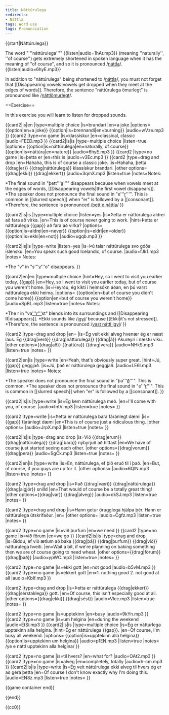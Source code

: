 ```yaml
---
title: Náttúrulega
redirects:
- Náttla
tags: Word use
tags: Pronunciation
---
```


{{start|Náttúrulega}}
<level b1/>

The word "'''náttúrulega'''" {{listen|audio=1hAr.mp3}} (meaning ''naturally'', ''of course'') gets extremely shortened in spoken language when it has the meaning of "of course", and so it is pronounced /<u>náttla</u>/. {{listen|audio=6hyE.mp3}}

In addition to "náttúrulega" being shortened to /<u>náttla</u>/, you must not forget that [[Disappearing vowels|vowels get dropped when they meet at the edges of words]]. Therefore, the sentence "náttúrulega ömurlegt" is pronounced like /<u>náttlömurlegt</u>/.

==Exercise==

In this exercise you will learn to listen for dropped sounds.

<!-- {{game container start|shuffle=no}}-->

{{card2|is|en
|type=multiple choice
|is=brandari
|en=a joke
|options=
{{option|en=a joke}}
{{option|is=brennandi|en=burning}}
|audio=wVze.mp3
}}
{{card2
|type=no game
|is=klassískur
|en=classical, classic
|audio=FEED.mp3
}}
{{card2|is|is
|type=multiple choice
|listen=true
|options=
{{option|is=náttúrulega|en=naturally, of course}}
{{option|is=náttúra|en=nature}}
|audio=6hyE.mp3
}}
{{card2
|type=no game
|is=þetta er
|en=this is
|audio=v3Ec.mp3
}}
{{card2
|type=drag and drop
|en=Hahaha, this is of course a classic joke.
|is=Hahaha, þetta {{drag|er}} {{drag|náttúrulega}} klassískur brandari.
|other options={{drag|ekki}} {{drag|ekkert}}
|audio=3qmX.mp3
|listen=true
|notes=Notes:

*The final sound in "þett'''<u>a</u>'''" disappears because when vowels meet at the edges of words, [[Disappearing vowels|the first vowel disappears]].
*The speaker does not pronounce the final sound in "e'''<u>r</u>'''". This is common in [[slurred speech]] when "er" is followed by a [[consonant]].
*Therefore, the sentence is pronounced /<u>þett e náttla</u>/
}}

{{card2|is|is
|type=multiple choice
|listen=yes
|is=Þetta er náttúrulega aldrei að fara að virka.
|en=This is of course never going to work.
|hint=Þetta er náttúrulega {{gap}} að fara að virka?
|options=
{{option|is=aldrei|en=never}}
{{option|is=eldri|en=older}}
{{option|is=ekki|en=not}}
|audio=ugqb.mp3
}}


{{card2|is|is
|type=write
|listen=yes
|is=Þú talar náttúrulega svo góða íslensku.
|en=You speak such good Icelandic, of course.
|audio=fJk1.mp3
|notes=
Notes:

*The "v" in "s'''<u>v</u>'''o" disappears.
}}


{{card2|en|en
|type=multiple choice
|hint=Hey, so I went to visit you earlier today, {{gap}}
|en=Hey, so I went to visit you earlier today, but of course you weren't home.
|is=Heyrðu, ég kíkti í heimsókn áðan, en þú varst náttúrulega ekki heima.
|options=
{{option|en=but of course you didn't come home}}
{{option|en=but of course you weren't home}}
|audio=SpBL.mp3
|listen=true
|notes=
Notes:

*The r in "va<u>'''r'''</u>st" blends into its surroundings and [[Disappearing R|disappears]].
*Ekki sounds like /<u>igyi</u>/ because [[Ekki|it's not stressed]].
*Therefore, the sentence is pronounced /<u>vast náttl igyi</u>/
}}

{{card2
|type=drag and drop
|en=
|is=Ég veit ekki alveg hvenær ég er næst laus. Ég {{drag|verð}} {{drag|náttúrulega}} {{drag|á}} Akureyri í næstu viku.
|other options={{drag|að}} {{náttúra}} {{drag|vera}}
|audio=NHkS.mp3
|listen=true
|notes=
}}

{{card2|en|is
|type=write
|en=Yeah, that's obviously super great.
|hint=Jú, {{gap}} geggjað.
|is=Jú, það er náttúrulega geggjað.
|audio=LE6l.mp3
|listen=true
|notes=
Notes:

*The speaker does not pronounce the final sound in "þa'''<u>ð</u>'''". This is common.
*The speaker does not pronounce the final sound in "e'''<u>r</u>'''". This is common in [[slurred speech]] when "er" is followed by a [[consonant]].
}}

{{card2|is|is
|type=write
|is=Ég kem náttúrulega með.
|en=I'll come with you, of course.
|audio=fntV.mp3
|listen=true
|notes=
}}

{{card2
|type=write
|is=Þetta er náttúrulega bara fáránlegt dæmi
|is={{gap}} fáránlegt dæmi
|en=This is of course just a ridiculous thing.
|other options=
|audio=JrpX.mp3
|listen=true
|notes=
}}

{{card2|is|is
|type=drag and drop
|is=Við {{drag|erum}} {{drag|náttúrulega}} {{drag|bara}} nýbyrjuð að hittast
|en=We have of course just started seeing each other.
|other options={{drag|vorum}} {{drag|pera}}
|audio=SgCk.mp3
|listen=true
|notes=
}}

{{card2|en|is
|type=write
|is=En, náttúrulega, ef þið eruð til í það.
|en=But, of course, if you guys are up for it.
|other options=
|audio=6QlN.mp3
|listen=true
|notes=
}}

{{card2
|type=drag and drop
|is=Það {{drag|væri}} {{drag|náttúrulega}} {{drag|algjör}} snilld
|en=That would of course be a totally great thing!
|other options={{drag|var}} {{drag|alveg}}
|audio=dkSJ.mp3
|listen=true
|notes=
}}

{{card2
|type=drag and drop
|is=Hann getur örugglega hjálpa þér. Hann er náttúrulega útskrifaður.
|en=
|other options=
|audio=Cgfz.mp3
|listen=true
|notes=
}}

{{card2
|type=no game
|is=við þurfum
|en=we need
}}
{{card2
|type=no game
|is=við förum
|en=we go
}}
{{card2|is|is
|type=drag and drop
|is=Bíddu, ef við ætlum að baka {{drag|þá}} {{drag|þurfum}} {{drag|við}} nátturulega hveiti.
|en=Wait a bit, if we're planning on baking something then we are of course going to need wheat.
|other options={{drag|förum}} {{drag|það}}
|audio=ypWC.mp3
|listen=true
|notes=
}}

{{card2
|type=no game
|is=ekki gott
|en=not good
|audio=b5vM.mp3
}}
{{card2
|type=no game
|is=ekkert gott
|en=1. nothing good 2. not good at all
|audio=KbIf.mp3
}}

{{card2
|type=drag and drop
|is=Þetta er náttúrulega {{drag|ekkert}} {{drag|sérstaklega}} gott.
|en=Of course, this isn't especially good at all.
|other options={{drag|ekki}} {{drag|sést}}
|audio=Vlcc.mp3
|listen=true
|notes=
}}

{{card2
|type=no game
|is=upptekinn
|en=busy
|audio=9kYn.mp3
}}
{{card2
|type=no game
|is=um helgina
|en=during the weekend
|audio=EtSi.mp3
}}
{{card2|is|is
|type=multiple choice
|is=Ég er náttúrlega upptekinn alla helgina.
|hint=Ég er náttúrulega {{gap}}.
|en=Of course, I'm busy all weekend.
|options=
{{option|is=upptekinn alla helgina}}
{{option|is=upptekinn um helgina}}
|audio=p1EN.mp3
|listen=true
|notes=
/ye e náttl upptekinn alla helgina/
}}


{{card2
|type=no game
|is=til hvers?
|en=what for?
|audio=OAt2.mp3
}}
{{card2
|type=no game
|is=alveg
|en=completely, totally
|audio=h-cm.mp3
}}
{{card2|is|is
|type=write
|is=Ég veit náttúrulega ekki alveg til hvers ég er að gera þetta
|en=Of course I don't know exactly why I'm doing this.
|audio=EN8z.mp3
|listen=true
|notes=
}}

{{game container end}}





{{end}}

<noinclude>{{cc0}}</noinclude>